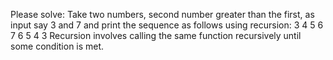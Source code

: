 Please solve: Take two numbers, second number greater than the first,
as input say 3 and 7 and print the sequence as follows using
recursion: 3 4 5 6 7 6 5 4 3 Recursion involves calling the same
function recursively until some condition is met.
